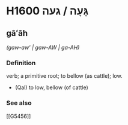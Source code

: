 # H1600 גָּעָה / געה

## gâʻâh

_(gaw-aw' | ɡaw-AW | ɡa-AH)_

### Definition

verb; a primitive root; to bellow (as cattle); low.

- (Qal) to low, bellow (of cattle)
### See also

[[G5456]]

